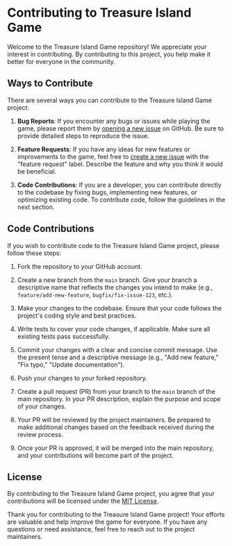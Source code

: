 # Contributing to Treasure Island Game

Welcome to the Treasure Island Game repository! We appreciate your interest in contributing. By contributing to this project, you help make it better for everyone in the community.

## Ways to Contribute

There are several ways you can contribute to the Treasure Island Game project:

1. **Bug Reports**: If you encounter any bugs or issues while playing the game, please report them by [opening a new issue](https://github.com/AndresRodriguez01/treasure-island-game/issues) on GitHub. Be sure to provide detailed steps to reproduce the issue.

2. **Feature Requests**: If you have any ideas for new features or improvements to the game, feel free to [create a new issue](https://github.com/AndresRodriguez01/treasure-island-game/issues) with the "feature request" label. Describe the feature and why you think it would be beneficial.

3. **Code Contributions**: If you are a developer, you can contribute directly to the codebase by fixing bugs, implementing new features, or optimizing existing code. To contribute code, follow the guidelines in the next section.

## Code Contributions

If you wish to contribute code to the Treasure Island Game project, please follow these steps:

1. Fork the repository to your GitHub account.

2. Create a new branch from the `main` branch. Give your branch a descriptive name that reflects the changes you intend to make (e.g., `feature/add-new-feature`, `bugfix/fix-issue-123`, etc.).

3. Make your changes to the codebase. Ensure that your code follows the project's coding style and best practices.

4. Write tests to cover your code changes, if applicable. Make sure all existing tests pass successfully.

5. Commit your changes with a clear and concise commit message. Use the present tense and a descriptive message (e.g., "Add new feature," "Fix typo," "Update documentation").

6. Push your changes to your forked repository.

7. Create a pull request (PR) from your branch to the `main` branch of the main repository. In your PR description, explain the purpose and scope of your changes.

8. Your PR will be reviewed by the project maintainers. Be prepared to make additional changes based on the feedback received during the review process.

9. Once your PR is approved, it will be merged into the main repository, and your contributions will become part of the project.

## License

By contributing to the Treasure Island Game project, you agree that your contributions will be licensed under the [MIT License](LICENSE).

Thank you for contributing to the Treasure Island Game project! Your efforts are valuable and help improve the game for everyone. If you have any questions or need assistance, feel free to reach out to the project maintainers.
